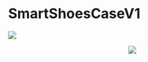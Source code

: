 # SmartShoesCaseV1
<img src="https://capsule-render.vercel.app/api?type=wave&color=auto&height=300&section=header&text=Smart%20Shoes%20Case&fontSize=90" />
<p align="center">
  <img src="https://github.com/hyejidaimma/SmartShoesCaseV1/issues/1#issue-1943397074">
</p>
